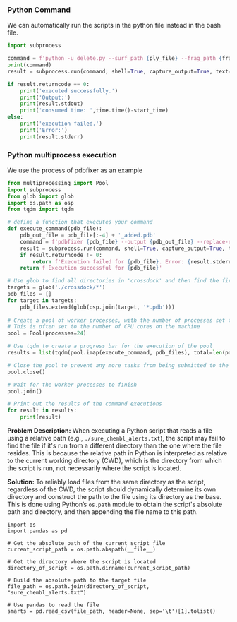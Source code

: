### Python Command 

We can automatically run the scripts in the python file instead in the bash file. 

```python
import subprocess 

command = f'python -u delete.py --surf_path {ply_file} --frag_path {frag_file} --check_point {ckpt} --outdir ./{out_dir} --suboutdir {suboutdir} '
print(command)
result = subprocess.run(command, shell=True, capture_output=True, text=True)

if result.returncode == 0:
    print('executed successfully.')
    print('Output:')
    print(result.stdout)
    print('consumed time: ',time.time()-start_time)
else:
    print('execution failed.')
    print('Error:')
    print(result.stderr)
```



### Python multiprocess execution

We use the process of pdbfixer as an example 

```python
from multiprocessing import Pool
import subprocess
from glob import glob
import os.path as osp
from tqdm import tqdm

# define a function that executes your command 
def execute_command(pdb_file):
    pdb_out_file = pdb_file[:-4] + '_added.pdb'
    command = f'pdbfixer {pdb_file} --output {pdb_out_file} --replace-nonstandard --add-atoms=all --add-residues'
    result = subprocess.run(command, shell=True, capture_output=True, text=True)
    if result.returncode != 0:
        return f'Execution failed for {pdb_file}. Error: {result.stderr}'
    return f'Execution successful for {pdb_file}'

# Use glob to find all directories in 'crossdock' and then find the first .pdb file in each
targets = glob('./crossdock/*')
pdb_files = []
for target in targets:
    pdb_files.extend(glob(osp.join(target, '*.pdb')))
    
# Create a pool of worker processes, with the number of processes set to the desired level
# This is often set to the number of CPU cores on the machine
pool = Pool(processes=24)

# Use tqdm to create a progress bar for the execution of the pool
results = list(tqdm(pool.imap(execute_command, pdb_files), total=len(pdb_files)))

# Close the pool to prevent any more tasks from being submitted to the pool
pool.close()

# Wait for the worker processes to finish
pool.join()

# Print out the results of the command executions
for result in results:
    print(result)

```



**Problem Description:** When executing a Python script that reads a file using a relative path (e.g., `./sure_chembl_alerts.txt`), the script may fail to find the file if it's run from a different directory than the one where the file resides. This is because the relative path in Python is interpreted as relative to the current working directory (CWD), which is the directory from which the script is run, not necessarily where the script is located.

**Solution:** To reliably load files from the same directory as the script, regardless of the CWD, the script should dynamically determine its own directory and construct the path to the file using its directory as the base. This is done using Python’s `os.path` module to obtain the script's absolute path and directory, and then appending the file name to this path.

```
import os
import pandas as pd

# Get the absolute path of the current script file
current_script_path = os.path.abspath(__file__)

# Get the directory where the script is located
directory_of_script = os.path.dirname(current_script_path)

# Build the absolute path to the target file
file_path = os.path.join(directory_of_script, "sure_chembl_alerts.txt")

# Use pandas to read the file
smarts = pd.read_csv(file_path, header=None, sep='\t')[1].tolist()

```

